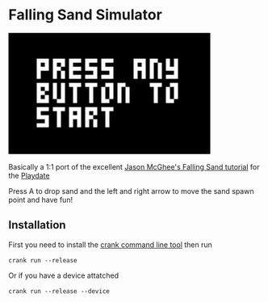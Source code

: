 # Falling Sand Simulator

![Alt Text](preview.gif)

Basically a 1:1 port of the excellent [Jason McGhee's Falling Sand tutorial](https://jason.today/falling-sand) for the [Playdate](https://play.date/)

Press A to drop sand and the left and right arrow to move the sand spawn point and have fun!

## Installation

First you need to install the [crank command line tool](https://github.com/rtsuk/crank) then run

    crank run --release

Or if you have a device attatched

    crank run --release --device
